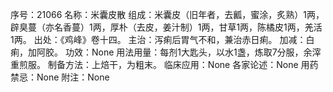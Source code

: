 序号：21066
名称：米囊皮散
组成：米囊皮（旧年者，去瓤，蜜涂，炙熟）1两，辟臭蔓（亦名香蔓）1两，厚朴（去皮，姜汁制）1两，甘草1两，陈橘皮1两，羌活1两。
出处：《鸡峰》卷十四。
主治：泻痢后胃气不和，兼治赤日痢。
加减：白痢，加阿胶。
功效：None
用法用量：每剂1大匙头，以水1盏，炼取7分服，余滓重煎服。
制备方法：上焙干，为粗末。
临床应用：None
各家论述：None
用药禁忌：None
附注：None

